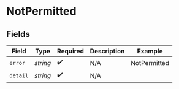 # NotPermitted


## Fields

| Field              | Type               | Required           | Description        | Example            |
| ------------------ | ------------------ | ------------------ | ------------------ | ------------------ |
| `error`            | *string*           | :heavy_check_mark: | N/A                | NotPermitted       |
| `detail`           | *string*           | :heavy_check_mark: | N/A                |                    |